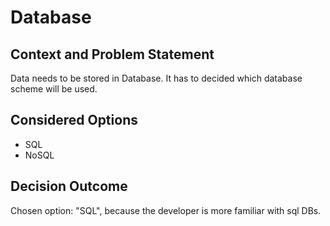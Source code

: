 # Database

## Context and Problem Statement

Data needs to be stored in Database. It has to decided which database scheme will be used.

## Considered Options

* SQL
* NoSQL

## Decision Outcome

Chosen option: "SQL", because the developer is more familiar with sql DBs.
